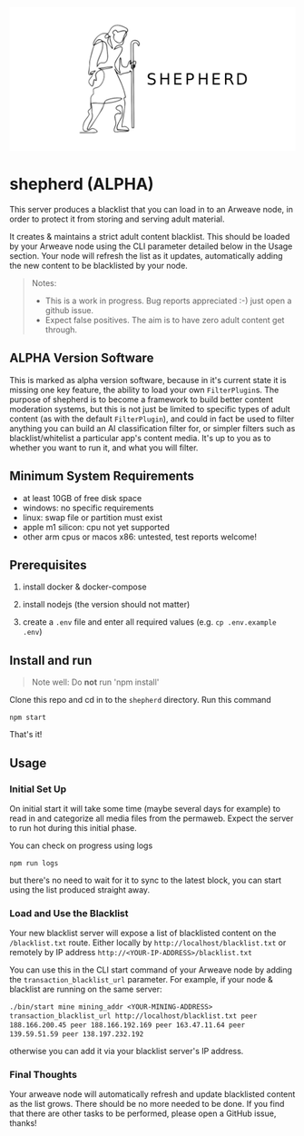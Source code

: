 <img src="./shepherd-logo-github-social.png">

# shepherd (ALPHA)

This server produces a blacklist that you can load in to an Arweave node, in order to protect it from storing and serving adult material.

It creates & maintains a strict adult content blacklist. This should be loaded by your Arweave node using the CLI parameter detailed below in the Usage section. Your node will refresh the list as it updates, automatically adding the new content to be blacklisted by your node.

>Notes: 
>- This is a work in progress. Bug reports appreciated :-) just open a github issue.
>- Expect false positives. The aim is to have zero adult content get through.

## ALPHA Version Software

This is marked as alpha version software, because in it's current state it is missing one key feature, the ability to load your own `FilterPlugin`s. The purpose of shepherd is to become a framework to build better content moderation systems, but this is not just be limited to specific types of adult content (as with the default `FilterPlugin`), and could in fact be used to filter anything you can build an AI classification filter for, or simpler filters such as blacklist/whitelist a particular app's content media. It's up to you as to whether you want to run it, and what you will filter.

## Minimum System Requirements

- at least 10GB of free disk space
- windows: no specific requirements
- linux: swap file or partition must exist
- apple m1 silicon: cpu not yet supported
- other arm cpus or macos x86: untested, test reports welcome!

## Prerequisites

1. install docker & docker-compose

2. install nodejs (the version should not matter)

3. create a `.env` file and enter all required values (e.g. `cp .env.example .env`)

## Install and run

> Note well: Do **not** run 'npm install'

Clone this repo and cd in to the `shepherd` directory. Run this command

```
npm start
```
That's it!

## Usage

### Initial Set Up

On initial start it will take some time (maybe several days for example) to read in and categorize all media files from the permaweb. Expect the server to run hot during this initial phase.

You can check on progress using logs
```
npm run logs
```
but there's no need to wait for it to sync to the latest block, you can start using the list produced straight away.

### Load and Use the Blacklist

Your new blacklist server will expose a list of blacklisted content on the `/blacklist.txt` route. Either locally by `http://localhost/blacklist.txt` or remotely by IP address `http://<YOUR-IP-ADDRESS>/blacklist.txt`

You can use this in the CLI start command of your Arweave node by adding the `transaction_blacklist_url` parameter. For example, if your node & blacklist are running on the same server:
```
./bin/start mine mining_addr <YOUR-MINING-ADDRESS> transaction_blacklist_url http://localhost/blacklist.txt peer 188.166.200.45 peer 188.166.192.169 peer 163.47.11.64 peer 139.59.51.59 peer 138.197.232.192
```
otherwise you can add it via your blacklist server's IP address. 

### Final Thoughts

Your arweave node will automatically refresh and update blacklisted content as the list grows. There should be no more needed to be done. If you find that there are other tasks to be performed, please open a GitHub issue, thanks!
